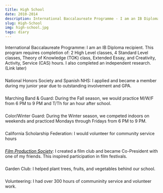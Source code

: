 ```yaml
---
title: High School
date: 2010-2014
description: International Baccalaureate Programme - I am an IB Diploma recipient. This program requires completion of - 2 High Level classes, 4 Standard Level classes, Theory of Knowledge (TOK) class, Extended Essay, and Creativity...
slug: High-School
img: high-school.jpg
tags: diary
---
```


<p>
    International Baccalaureate Programme: I am an IB Diploma recipient. This program requires completion of: 2 High Level classes, 4 Standard Level classes, Theory of Knowledge (TOK) class, Extended Essay, and Creativity, Activity, Service (CAS) hours. I also completed an independent research. (Link later)
</p>
<p>
    National Honors Society and Spanish NHS: I applied and became a member during my junior year due to outstanding involvement and GPA.
</p>
<p>
    Marching Band & Guard: During the Fall season, we would practice M/W/F from 6 PM to 9 PM and T/Th for an hour after school.
</p>
<p>
    Color/Winter Guard: During the Winter season, we competed indoors on weekends and practiced Mondays through Fridays from 6 PM to 9 PM.
</p>
<p>
    California Scholarship Federation: I would volunteer for community service hours 
</p>
<p>
    <a href="https://www.youtube.com/user/gohsfps">Film Production Society</a>: I created a film club and became Co-President with one of my friends. This inspired participation in film festivals.
</p>
<p>
    Garden Club: I helped plant trees, fruits, and vegetables behind our school.
</p>
<p>
    Volunteering: I had over 300 hours of communinity service and volunteer work.
</p>

<style>

div {
   text-align: justify;
}

p {
    padding-top: 5px;
    padding-bottom: 5px;
}

p1 {
    font-weight: bold;
}

a {
    font-style: italic;
    color: black;
}

a:hover {
    text-decoration: underline;
}

</style>